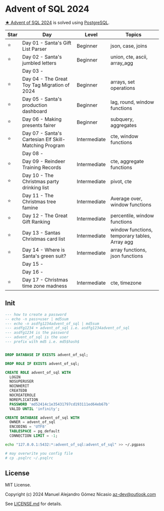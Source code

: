 # Advent of SQL 2024

[★ Advent of SQL 2024](https://adventofsql.com/) is solved using [PostgreSQL](https://www.postgresql.org/).

| Star |                          Day                          |    Level     |                     Topics                    |
|------|-------------------------------------------------------|--------------|-----------------------------------------------|
| ⭐    | Day 01 - Santa's Gift List Parser                     | Beginner     | json, case, joins                             |
| ⭐    | Day 02 - Santa's jumbled letters                      | Beginner     | union, cte, ascii, array_agg                  |
|      | Day 03 -                                              |              |                                               |
| ⭐    | Day 04 - The Great Toy Tag Migration of 2024          | Beginner     | arrays, set operations                        |
| ⭐    | Day 05 - Santa's production dashboard                 | Beginner     | lag, round, window functions                  |
| ⭐    | Day 06 - Making presents fairer                       | Beginner     | subquery, aggregates                          |
| ⭐    | Day 07 - Santa's Cartesian Elf Skill-Matching Program | Intermediate | cte, window functions                         |
|      | Day 08 -                                              |              |                                               |
| ⭐    | Day 09 - Reindeer Training Records                    | Intermediate | cte, aggregate functions                      |
| ⭐    | Day 10 - The Christmas party drinking list            | Intermediate | pivot, cte                                    |
| ⭐    | Day 11 - The Christmas tree famine                    | Intermediate | Average over, window functions                |
| ⭐    | Day 12 - The Great Gift Ranking                       | Intermediate | percentile, window functions                  |
| ⭐    | Day 13 - Santas Christmas card list                   | Intermediate | window functions, temporary tables, Array agg |
| ⭐    | Day 14 - Where is Santa's green suit?                 | Intermediate | array functions, json functions               |
|      | Day 15 -                                              |              |                                               |
|      | Day 16 -                                              |              |                                               |
| ⭐    | Day 17 - Christmas time zone madness                  | Intermediate | cte, timezone                                 |


## Init

```sql
--- how to create a password
-- echo -n pass+user | md5sum
--- echo -n asdfg1234advent_of_sql | md5sum
--- asdfg1234 + advent_of_sql i.e. asdfg1234advent_of_sql
--- asdfg1234 is the password
--- advent_of_sql is the user
--- prefix with md5 i.e. md5$hash$


DROP DATABASE IF EXISTS advent_of_sql;

DROP ROLE IF EXISTS advent_of_sql;

CREATE ROLE advent_of_sql WITH
  LOGIN
  NOSUPERUSER
  NOINHERIT
  CREATEDB
  NOCREATEROLE
  NOREPLICATION
  PASSWORD 'md52414c1e35431797cd193111ed64eb67b'
  VALID UNTIL 'infinity';

CREATE DATABASE advent_of_sql WITH
  OWNER = advent_of_sql
  ENCODING = 'UTF8'  
  TABLESPACE = pg_default
  CONNECTION LIMIT = -1;
```

```sh
echo "127.0.0.1:5432:*:advent_of_sql:advent_of_sql" >> ~/.pgpass

# may overwrite you config file
# cp .psqlrc ~/.psqlrc
```

## License

MIT License.

Copyright (c) 2024 Manuel Alejandro Gómez Nicasio <az-dev@outlook.com>

See [LICENSE.md](LICENSE.md) for details.
